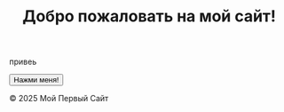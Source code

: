 
<!DOCTYPE html>
<html lang="ru">
<head>
    <meta charset="UTF-8">
    <meta name="viewport" content="width=device-width, initial-scale=1.0">
    <title>mywebsitewww.com</title>
    <link rel="stylesheet" href="styles.css">
</head>
<body>
    <header>
        <h1>Добро пожаловать на мой сайт!</h1>
    </header>
    <main>
        <p>привеь</p>
        <button>Нажми меня!</button>
    </main>
    <footer>
        <p>&copy; 2025 Мой Первый Сайт</p>
    </footer>
</body>
</html>

